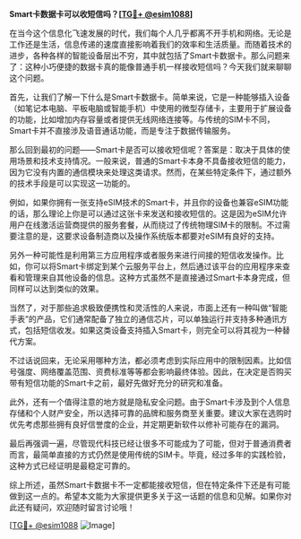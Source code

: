 **Smart卡数据卡可以收短信吗？[[TG💪+ @esim1088](https://t.me/s/esim1088)]**

在当今这个信息化飞速发展的时代，我们每个人几乎都离不开手机和网络。无论是工作还是生活，信息传递的速度直接影响着我们的效率和生活质量。而随着技术的进步，各种各样的智能设备层出不穷，其中就包括了Smart卡数据卡。那么问题来了：这种小巧便捷的数据卡真的能像普通手机一样接收短信吗？今天我们就来聊聊这个问题。

首先，让我们了解一下什么是Smart卡数据卡。简单来说，它是一种能够插入设备（如笔记本电脑、平板电脑或智能手机）中使用的微型存储卡，主要用于扩展设备的功能，比如增加内存容量或者提供无线网络连接等。与传统的SIM卡不同，Smart卡并不直接涉及语音通话功能，而是专注于数据传输服务。

那么回到最初的问题——Smart卡是否可以接收短信呢？答案是：取决于具体的使用场景和技术支持情况。一般来说，普通的Smart卡本身不具备接收短信的能力，因为它没有内置的通信模块来处理这类请求。然而，在某些特定条件下，通过额外的技术手段是可以实现这一功能的。

例如，如果你拥有一张支持eSIM技术的Smart卡，并且你的设备也兼容eSIM功能的话，那么理论上你是可以通过这张卡来发送和接收短信的。这是因为eSIM允许用户在线激活运营商提供的服务套餐，从而绕过了传统物理SIM卡的限制。不过需要注意的是，这要求设备制造商以及操作系统版本都要对eSIM有良好的支持。

另外一种可能性是利用第三方应用程序或者服务来进行间接的短信收发操作。比如，你可以将Smart卡绑定到某个云服务平台上，然后通过该平台的应用程序来查看和管理来自其他设备的信息。这种方式虽然不是直接通过Smart卡本身完成，但同样可以达到类似的效果。

当然了，对于那些追求极致便携性和灵活性的人来说，市面上还有一种叫做“智能手表”的产品，它们通常配备了独立的通信芯片，可以单独运行并支持多种通讯方式，包括短信收发。如果这类设备支持插入Smart卡，则完全可以将其视为一种替代方案。

不过话说回来，无论采用哪种方法，都必须考虑到实际应用中的限制因素。比如信号强度、网络覆盖范围、资费标准等等都会影响最终体验。因此，在决定是否购买带有短信功能的Smart卡之前，最好先做好充分的研究和准备。

此外，还有一个值得注意的地方就是隐私安全问题。由于Smart卡涉及到个人信息存储和个人财产安全，所以选择可靠的品牌和服务商至关重要。建议大家在选购时优先考虑那些拥有良好信誉度的企业，并定期更新软件以修补可能存在的漏洞。

最后再强调一遍，尽管现代科技已经让很多不可能成为了可能，但对于普通消费者而言，最简单直接的方式仍然是使用传统的SIM卡。毕竟，经过多年的实践检验，这种方式已经证明是最稳定可靠的。

综上所述，虽然Smart卡数据卡不一定都能接收短信，但在特定条件下还是有可能做到这一点的。希望本文能为大家提供更多关于这一话题的信息和见解。如果你对此还有疑问，欢迎随时留言讨论哦！

[[TG💪+ @esim1088](https://t.me/s/esim1088) ![Image](https://i.postimg.cc/4NQfJmqS/Snipaste-2025-05-13-00-14-12.png)]